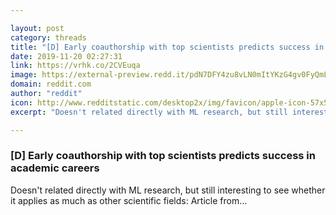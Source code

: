 ```yaml
---

layout: post
category: threads
title: "[D] Early coauthorship with top scientists predicts success in academic careers"
date: 2019-11-20 02:27:31
link: https://vrhk.co/2CVEuqa
image: https://external-preview.redd.it/pdN7DFY4zu8vLN0mItYKzG4gv0FyQmLTaqk5wPNh8Ss.jpg?width=685&height=278&auto=webp&s=bf1c0919885ad99fa5de10d94ef5b3ce13c3c62e
domain: reddit.com
author: "reddit"
icon: http://www.redditstatic.com/desktop2x/img/favicon/apple-icon-57x57.png
excerpt: "Doesn't related directly with ML research, but still interesting to see whether it applies as much as other scientific fields: Article from..."

---
```


### [D] Early coauthorship with top scientists predicts success in academic careers

Doesn't related directly with ML research, but still interesting to see whether it applies as much as other scientific fields: Article from...